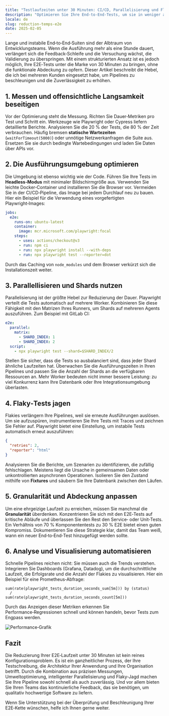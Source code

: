 ```yaml
---
title: "Testlaufzeiten unter 30 Minuten: CI/CD, Parallelisierung und Flaky‑Hunting"
description: "Optimieren Sie Ihre End‑to‑End‑Tests, um sie in weniger als einer halben Stunde auszuführen, dank effizienter CI/CD‑Pipelines, Parallelisierung und der Jagd nach instabilen Tests."
locale: de
slug: reduction-temps-e2e
date: 2025-02-05
---
```


Lange und instabile End‑to‑End‑Suiten sind der Albtraum von Entwicklungsteams. Wenn die Ausführung
mehr als eine Stunde dauert, verlängert sich die Feedback‑Schleife und die Versuchung wächst, die
Validierung zu überspringen. Mit einem strukturierten Ansatz ist es jedoch möglich, Ihre E2E‑Tests
unter die Marke von 30 Minuten zu bringen, ohne die funktionale Abdeckung zu opfern. Dieser
Artikel beschreibt die Hebel, die ich bei mehreren Kunden eingesetzt habe, um Pipelines zu
beschleunigen und die Zuverlässigkeit zu erhöhen.

## 1. Messen und offensichtliche Langsamkeit beseitigen

Vor der Optimierung steht die Messung. Richten Sie Dauer‑Metriken pro Test und Schritt ein.
Werkzeuge wie Playwright oder Cypress liefern detaillierte Berichte. Analysieren Sie die 20 % der
Tests, die 80 % der Zeit verbrauchen. Häufig bremsen **statische Wartezeiten** (`waitForTimeout(5000)`) oder unnötige Netzwerkanfragen die Suite aus. Ersetzen Sie sie durch
bedingte Wartebedingungen und laden Sie Daten über APIs vor.

## 2. Die Ausführungsumgebung optimieren

Die Umgebung ist ebenso wichtig wie der Code. Führen Sie Ihre Tests im **Headless‑Modus** mit
minimaler Bildschirmgröße aus. Verwenden Sie leichte Docker‑Container und installieren Sie die
Browser vor. Vermeiden Sie in der CI/CD‑Pipeline, das Image bei jedem Durchlauf neu zu bauen.
Hier ein Beispiel für die Verwendung eines vorgefertigten Playwright‑Images:

```yaml
jobs:
  e2e:
    runs-on: ubuntu-latest
    container:
      image: mcr.microsoft.com/playwright:focal
    steps:
      - uses: actions/checkout@v3
      - run: npm ci
      - run: npx playwright install --with-deps
      - run: npx playwright test --reporter=dot
```

Durch das Caching von `node_modules` und dem Browser verkürzt sich die Installationszeit weiter.

## 3. Parallellisieren und Shards nutzen

Parallelisierung ist der größte Hebel zur Reduzierung der Dauer. Playwright verteilt die Tests
automatisch auf mehrere Worker. Kombinieren Sie diese Fähigkeit mit den Matrizen Ihres Runners, um
Shards auf mehreren Agents auszuführen. Zum Beispiel mit GitLab CI:

```yaml
e2e:
  parallel:
    matrix:
      - SHARD_INDEX: 1
      - SHARD_INDEX: 2
  script:
    - npx playwright test --shard=$SHARD_INDEX/2
```

Stellen Sie sicher, dass die Tests so ausbalanciert sind, dass jeder Shard ähnliche Laufzeiten hat.
Überwachen Sie die Ausführungszeiten in Ihren Pipelines und passen Sie die Anzahl der Shards an
die verfügbaren Ressourcen an. Mehr Worker bedeuten nicht immer bessere Leistung: zu viel
Konkurrenz kann Ihre Datenbank oder Ihre Integrationsumgebung überlasten.

## 4. Flaky‑Tests jagen

Flakies verlängern Ihre Pipelines, weil sie erneute Ausführungen auslösen. Um sie aufzuspüren,
instrumentieren Sie Ihre Tests mit Traces und zeichnen Sie Fehler auf. Playwright bietet eine
Einstellung, um instabile Tests automatisch erneut auszuführen:

```json
{
  "retries": 2,
  "reporter": "html"
}
```

Analysieren Sie die Berichte, um Szenarien zu identifizieren, die zufällig fehlschlagen. Meistens
liegt die Ursache in gemeinsamen Daten oder unkontrollierten asynchronen Operationen. Isolieren Sie
den Zustand mithilfe von **Fixtures** und säubern Sie Ihre Datenbank zwischen den Läufen.

## 5. Granularität und Abdeckung anpassen

Um eine ehrgeizige Laufzeit zu erreichen, müssen Sie manchmal die **Granularität** überdenken.
Konzentrieren Sie sich mit den E2E‑Tests auf kritische Abläufe und überlassen Sie den Rest den
Service‑ oder Unit‑Tests. Ein Verhältnis von 70 % Komponententests zu 30 % E2E bietet einen guten
Kompromiss. Dokumentieren Sie diese Strategie klar, damit das Team weiß, wann ein neuer
End‑to‑End‑Test hinzugefügt werden sollte.

## 6. Analyse und Visualisierung automatisieren

Schnelle Pipelines reichen nicht: Sie müssen auch die Trends verstehen. Integrieren Sie Dashboards
(Grafana, Datadog), um die durchschnittliche Laufzeit, die Erfolgsrate und die Anzahl der Flakies
zu visualisieren. Hier ein Beispiel für eine Prometheus‑Abfrage:

```promql
sum(rate(playwright_tests_duration_seconds_sum[5m])) by (status)
  /
sum(rate(playwright_tests_duration_seconds_count[5m]))
```

Durch das Anzeigen dieser Metriken erkennen Sie Performance‑Regressionen schnell und können handeln,
bevor Tests zum Engpass werden.

![Performance‑Grafik](/images/placeholder_light_gray_block.png)

## Fazit

Die Reduzierung Ihrer E2E‑Laufzeit unter 30 Minuten ist kein reines Konfigurationsproblem. Es ist
ein ganzheitlicher Prozess, der Ihre Testschreibung, die Architektur Ihrer Anwendung und Ihre
Organisation betrifft. Durch die Kombination aus präzisen Messungen, Umweltoptimierung,
intelligenter Parallelisierung und Flaky‑Jagd machen Sie Ihre Pipeline sowohl schnell als auch
zuverlässig. Und vor allem bieten Sie Ihren Teams das kontinuierliche Feedback, das sie benötigen,
um qualitativ hochwertige Software zu liefern.

Wenn Sie Unterstützung bei der Überprüfung und Beschleunigung Ihrer E2E‑Kette wünschen, helfe ich
Ihnen gerne weiter.